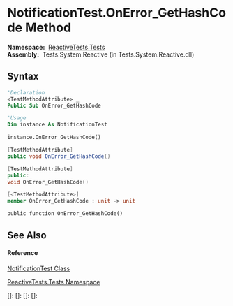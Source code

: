 # NotificationTest.OnError\_GetHashCode Method

**Namespace:**  [ReactiveTests.Tests](ReactiveTests.Tests\ReactiveTests.Tests.md)  
**Assembly:**  Tests.System.Reactive (in Tests.System.Reactive.dll)

## Syntax

```vb
'Declaration
<TestMethodAttribute> _
Public Sub OnError_GetHashCode
```

```vb
'Usage
Dim instance As NotificationTest

instance.OnError_GetHashCode()
```

```csharp
[TestMethodAttribute]
public void OnError_GetHashCode()
```

```c++
[TestMethodAttribute]
public:
void OnError_GetHashCode()
```

```fsharp
[<TestMethodAttribute>]
member OnError_GetHashCode : unit -> unit 
```

```jscript
public function OnError_GetHashCode()
```

## See Also

#### Reference

[NotificationTest Class](NotificationTest\NotificationTest.md)

[ReactiveTests.Tests Namespace](ReactiveTests.Tests\ReactiveTests.Tests.md)

[]: 
[]: 
[]: 
[]: 